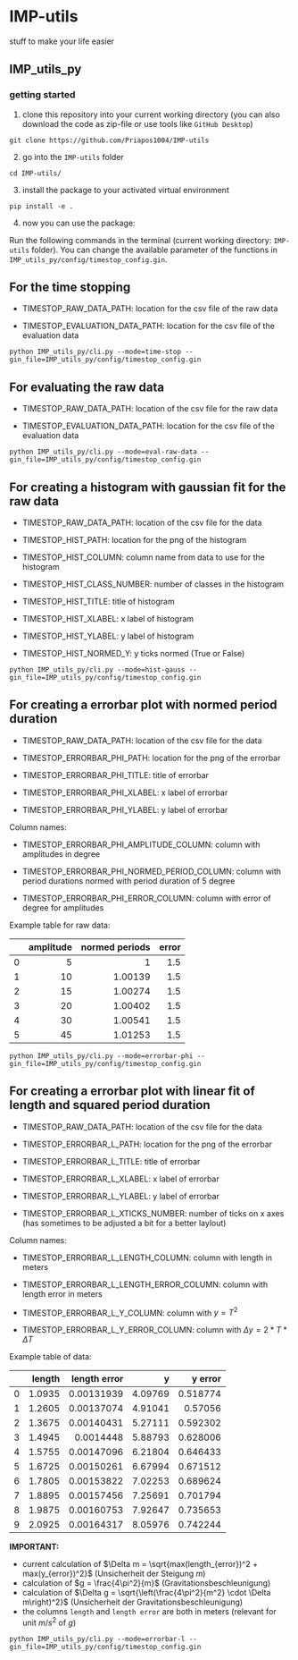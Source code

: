 # IMP-utils
stuff to make your life easier


## IMP_utils_py

### getting started

1. clone this repository into your current working directory (you can also download the code as zip-file or use tools like `GitHub Desktop`)

```
git clone https://github.com/Priapos1004/IMP-utils
```

2. go into the `IMP-utils` folder

```
cd IMP-utils/
```

3. install the package to your activated virtual environment

```
pip install -e .
```

4. now you can use the package:

Run the following commands in the terminal (current working directory: `IMP-utils` folder). You can change the available parameter of the functions in `IMP_utils_py/config/timestop_config.gin`.

## For the time stopping

- TIMESTOP_RAW_DATA_PATH: location for the csv file of the raw data

- TIMESTOP_EVALUATION_DATA_PATH: location for the csv file of the evaluation data

```
python IMP_utils_py/cli.py --mode=time-stop --gin_file=IMP_utils_py/config/timestop_config.gin
```

## For evaluating the raw data

- TIMESTOP_RAW_DATA_PATH: location of the csv file for the raw data

- TIMESTOP_EVALUATION_DATA_PATH: location for the csv file of the evaluation data

```
python IMP_utils_py/cli.py --mode=eval-raw-data --gin_file=IMP_utils_py/config/timestop_config.gin
```

## For creating a histogram with gaussian fit for the raw data

- TIMESTOP_RAW_DATA_PATH: location of the csv file for the data

- TIMESTOP_HIST_PATH: location for the png of the histogram

- TIMESTOP_HIST_COLUMN: column name from data to use for the histogram

- TIMESTOP_HIST_CLASS_NUMBER: number of classes in the histogram

- TIMESTOP_HIST_TITLE: title of histogram

- TIMESTOP_HIST_XLABEL: x label of histogram

- TIMESTOP_HIST_YLABEL: y label of histogram

- TIMESTOP_HIST_NORMED_Y: y ticks normed (True or False)

```
python IMP_utils_py/cli.py --mode=hist-gauss --gin_file=IMP_utils_py/config/timestop_config.gin
```

## For creating a errorbar plot with normed period duration

- TIMESTOP_RAW_DATA_PATH: location of the csv file for the data

- TIMESTOP_ERRORBAR_PHI_PATH: location for the png of the errorbar

- TIMESTOP_ERRORBAR_PHI_TITLE: title of errorbar

- TIMESTOP_ERRORBAR_PHI_XLABEL: x label of errorbar

- TIMESTOP_ERRORBAR_PHI_YLABEL: y label of errorbar

Column names:

- TIMESTOP_ERRORBAR_PHI_AMPLITUDE_COLUMN: column with amplitudes in degree

- TIMESTOP_ERRORBAR_PHI_NORMED_PERIOD_COLUMN: column with period durations normed with period duration of 5 degree

- TIMESTOP_ERRORBAR_PHI_ERROR_COLUMN: column with error of degree for amplitudes

Example table for raw data:

|    |   amplitude |   normed periods |   error |
|---:|------------:|-----------------:|--------:|
|  0 |           5 |          1       |     1.5 |
|  1 |          10 |          1.00139 |     1.5 |
|  2 |          15 |          1.00274 |     1.5 |
|  3 |          20 |          1.00402 |     1.5 |
|  4 |          30 |          1.00541 |     1.5 |
|  5 |          45 |          1.01253 |     1.5 |

```
python IMP_utils_py/cli.py --mode=errorbar-phi --gin_file=IMP_utils_py/config/timestop_config.gin
```

## For creating a errorbar plot with linear fit of length and squared period duration

- TIMESTOP_RAW_DATA_PATH: location of the csv file for the data

- TIMESTOP_ERRORBAR_L_PATH: location for the png of the errorbar

- TIMESTOP_ERRORBAR_L_TITLE: title of errorbar

- TIMESTOP_ERRORBAR_L_XLABEL: x label of errorbar

- TIMESTOP_ERRORBAR_L_YLABEL: y label of errorbar

- TIMESTOP_ERRORBAR_L_XTICKS_NUMBER: number of ticks on x axes (has sometimes to be adjusted a bit for a better laylout)

Column names:

- TIMESTOP_ERRORBAR_L_LENGTH_COLUMN: column with length in meters

- TIMESTOP_ERRORBAR_L_LENGTH_ERROR_COLUMN: column with length error in meters

- TIMESTOP_ERRORBAR_L_Y_COLUMN: column with $y = T^2$

- TIMESTOP_ERRORBAR_L_Y_ERROR_COLUMN: column with $\Delta y = 2 * T * \Delta T$

Example table of data:

|    |   length |   length error |       y |   y error |
|---:|---------:|---------------:|--------:|----------:|
|  0 |   1.0935 |     0.00131939 | 4.09769 |  0.518774 |
|  1 |   1.2605 |     0.00137074 | 4.91041 |  0.57056  |
|  2 |   1.3675 |     0.00140431 | 5.27111 |  0.592302 |
|  3 |   1.4945 |     0.0014448  | 5.88793 |  0.628006 |
|  4 |   1.5755 |     0.00147096 | 6.21804 |  0.646433 |
|  5 |   1.6725 |     0.00150261 | 6.67994 |  0.671512 |
|  6 |   1.7805 |     0.00153822 | 7.02253 |  0.689624 |
|  7 |   1.8895 |     0.00157456 | 7.25691 |  0.701794 |
|  8 |   1.9875 |     0.00160753 | 7.92647 |  0.735653 |
|  9 |   2.0925 |     0.00164317 | 8.05976 |  0.742244 |

**IMPORTANT:**
- current calculation of $\Delta m = \sqrt{max(length_{error})^2 + max(y_{error})^2}$ (Unsicherheit der Steigung $m$)
- calculation of $g = \frac{4\pi^2}{m}$ (Gravitationsbeschleunigung)
- calculation of $\Delta g = \sqrt{\left(\frac{4\pi^2}{m^2} \cdot \Delta m\right)^2}$ (Unsicherheit der Gravitationsbeschleunigung)
- the columns `length` and `length error` are both in meters (relevant for unit $m/s^2$ of $g$)

```
python IMP_utils_py/cli.py --mode=errorbar-l --gin_file=IMP_utils_py/config/timestop_config.gin
```
